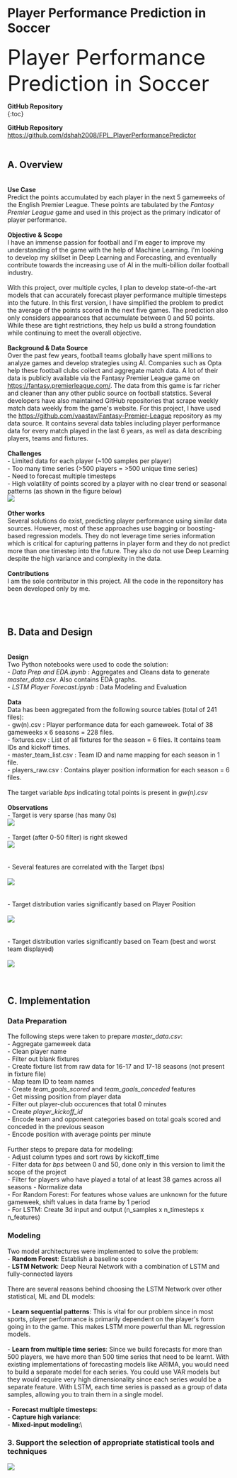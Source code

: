 # Player Performance Prediction in Soccer

<font size="50">Player Performance Prediction in Soccer</font>

**GitHub Repository**\
{:toc}

**GitHub Repository**\
https://github.com/dshah2008/FPL_PlayerPerformancePredictor
<br/><br/>

## A. Overview 
\
**Use Case** \
Predict the points accumulated by each player in the next 5 gameweeks of the English Premier League. These points are tabulated by the *Fantasy Premier League* game and used in this project as the primary indicator of player performance.\
\
**Objective & Scope** \
I have an immense passion for football and I'm eager to improve my understanding of the game with the help of Machine Learning. I'm looking to develop my skillset in Deep Learning and Forecasting, and eventually contribute towards the increasing use of AI in the multi-billion dollar football industry.\
\
With this project, over multiple cycles, I plan to develop state-of-the-art models that can accurately forecast player performance multiple timesteps into the future. In this first version, I have simplified the problem to predict the average of the points scored in the next five games. The prediction also only considers appearances that accumulate between 0 and 50 points. While these are tight restrictions, they help us build a strong foundation while continuing to meet the overall objective.\
\
**Background & Data Source** \
Over the past few years, football teams globally have spent millions to analyze games and develop strategies using AI. Companies such as Opta help these football clubs collect and aggregate match data. A lot of their data is publicly available via the Fantasy Premier League game on https://fantasy.premierleague.com/. The data from this game is far richer and cleaner than any other public source on football statstics. Several developers have also maintained GitHub repositories that scrape weekly match data weekly from the game's website. For this project, I have used the https://github.com/vaastav/Fantasy-Premier-League repository as my data source. It contains several data tables including player performance data for every match played in the last 6 years, as well as data describing players, teams and fixtures.\
\
**Challenges** \
\- Limited data for each player (~100 samples per player)\
\- Too many time series (>500 players = >500 unique time series)\
\- Need to forecast multiple timesteps\
\- High volatility of points scored by a player with no clear trend or seasonal patterns (as shown in the figure below)\
<img src="images/Points Trend - Bernardo Silva1.JPG?raw=true"/>\
\
**Other works** \
Several solutions do exist, predicting player performance using similar data sources. However, most of these approaches use bagging or boosting-based regression models. They do not leverage time series information which is critical for capturing patterns in player form and they do not predict more than one timestep into the future. They also do not use Deep Learning despite the high variance and complexity in the data.\
\
**Contributions** \
I am the sole contributor in this project. All the code in the reponsitory has been developed only by me.

<br/><br/>

## B. Data and Design
\
**Design**\
Two Python notebooks were used to code the solution:\
\- *Data Prep and EDA.ipynb* : Aggregates and Cleans data to generate *master_data.csv*. Also contains EDA graphs.\
\- *LSTM Player Forecast.ipynb* : Data Modeling and Evaluation\
\
**Data**\
Data has been aggregated from the following source tables (total of 241 files):\
\- gw(n).csv : Player performance data for each gameweek. Total of 38 gameweeks x 6 seasons = 228 files.\
\- fixtures.csv : List of all fixtures for the season = 6 files. It contains team IDs and kickoff times.\
\- master_team_list.csv : Team ID and name mapping for each season in 1 file.\
\- players_raw.csv : Contains player position information for each season = 6 files.\
\
The target variable *bps* indicating total points is present in *gw(n).csv*\
\
**Observations**\
\- Target is very sparse (has many 0s)\
<img src="images/Points distribution (before filter)1.JPG?raw=true"/>\
\
\- Target (after 0-50 filter) is right skewed\
<img src="images/Points distribution (after filter)1.JPG?raw=true"/>\
\
\
\- Several features are correlated with the Target (bps)\
\
<img src="images/correlation matrix1.JPG?raw=true"/>\
\
\
\- Target distribution varies significantly based on Player Position\
\
<img src="images/bps_position_boxplot.JPG?raw=true"/>\
\
\
\- Target distribution varies significantly based on Team (best and worst team displayed)\
\
<img src="images/bps_team_boxplot.JPG?raw=true"/>\
<br/><br/>

## C. Implementation

### Data Preparation

The following steps were taken to prepare *master_data.csv*:\
\- Aggregate gameweek data\
\- Clean player name\
\- Filter out blank fixtures\
\- Create fixture list from raw data for 16-17 and 17-18 seasons (not present in fixture file)\
\- Map team ID to team names\
\- Create *team_goals_scored* and *team_goals_conceded* features\
\- Get missing position from player data\
\- Filter out player-club occurences that total 0 minutes\
\- Create *player_kickoff_id*\
\- Encode team and opponent categories based on total goals scored and conceded in the previous season\
\- Encode position with average points per minute\
\
Further steps to prepare data for modeling:\
\- Adjust column types and sort rows by kickoff_time\
\- Filter data for *bps* between 0 and 50, done only in this version to limit the scope of the project\
\- Filter for players who have played a total of at least 38 games across all seasons
\- Normalize data\
\- For Random Forest: For features whose values are unknown for the future gameweek, shift values in data frame by 1 period\
\- For LSTM: Create 3d input and output (n_samples x n_timesteps x n_features)

### Modeling

Two model architectures were implemented to solve the problem:\
\- **Random Forest**: Establish a baseline score\
\- **LSTM Network**: Deep Neural Network with a combination of LSTM and fully-connected layers\
\
There are several reasons behind choosing the LSTM Network over other statistical, ML and DL models:\
\
\- **Learn sequential patterns**: This is vital for our problem since in most sports, player performance is primarily dependent on the player's form going in to the game. This makes LSTM more powerful than ML regression models.\
\
\- **Learn from multiple time series**: Since we build forecasts for more than 500 players, we have more than 500 time series that need to be learnt. With existing implementations of forecasting models like ARIMA, you would need to build a separate model for each series. You could use VAR models but they would require very high dimensionality since each series would be a separate feature. With LSTM, each time series is passed as a group of data samples, allowing you to train them in a single model.\
\
\- **Forecast multiple timesteps**:\
\- **Capture high variance**:\
\- **Mixed-input modeling**:\


### 3. Support the selection of appropriate statistical tools and techniques

<img src="images/dummy_thumbnail.jpg?raw=true"/>

